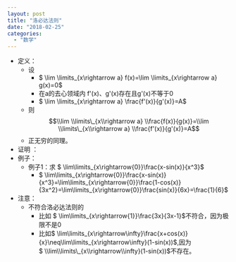 ```yaml
---
layout: post
title: "洛必达法则"
date: "2018-02-25"
categories: 
  - "数学"
---
```


- 定义：
    - 设
        - $ \\lim \\limits\_{x\\rightarrow a} f(x)=\\lim \\limits\_{x\\rightarrow a} g(x)=0$
        - 在a的去心领域内 f'(x)、g'(x)存在且g'(x)不等于0
        - $ \\lim \\limits\_{x\\rightarrow a} \\frac{f'(x)}{g'(x)}=A$
    - 则 $$\\lim \\limits\_{x\\rightarrow a} \\frac{f(x)}{g(x)}=\\lim \\limits\_{x\\rightarrow a} \\frac{f'(x)}{g'(x)}=A$$
    - 正无穷的同理。
- 证明 ：
- 例子：
    - 例子1：求 $ \\lim\\limits\_{x\\rightarrow{0}}\\frac{x-sin(x)}{x^3}$
        - $ \\lim\\limits\_{x\\rightarrow{0}}\\frac{x-sin(x)}{x^3}=\\lim\\limits\_{x\\rightarrow{0}}\\frac{1-cos(x)}{3x^2}=\\lim\\limits\_{x\\rightarrow{0}}\\frac{sin(x)}{6x}=\\frac{1}{6}$
- 注意：
    - 不符合洛必达法则的
        - 比如 $ \\lim\\limits\_{x\\rightarrow{1}}\\frac{3x}{3x-1}$不符合，因为极限不是0
        - 比如$ \\lim\\limits\_{x\\rightarrow\\infty}\\frac{x+cos(x)}{x}\\neq\\lim\\limits\_{x\\rightarrow\\infty}(1-sin(x))$,因为 $ \\lim\\limits\_{x\\rightarrow\\infty}(1-sin(x))$不存在。
